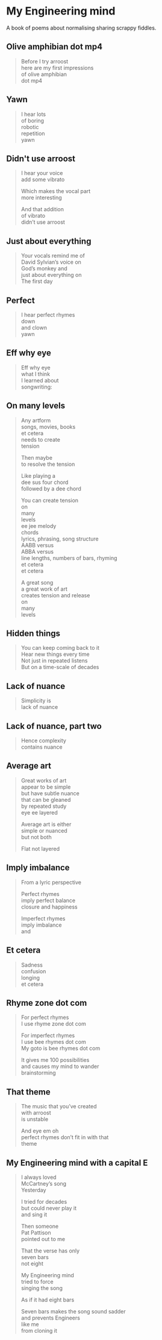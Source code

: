# My Engineering mind

A book of poems about normalising sharing scrappy fiddles.

## Olive amphibian dot mp4

> Before I try arroost<br>
> here are my first impressions<br>
> of olive amphibian<br>
> dot mp4

## Yawn

> I hear lots<br>
> of boring<br>
> robotic<br>
> repetition <br>
> yawn

## Didn't use arroost

> I hear your voice<br>
> add some vibrato
>
> Which makes the vocal part<br>
> more interesting
>
> And that addition<br>
> of vibrato<br>
> didn’t use arroost

## Just about everything

> Your vocals remind me of<br>
> David Sylvian’s voice on<br>
> God’s monkey and<br>
> just about everything on<br>
> The first day

## Perfect

> I hear perfect rhymes<br>
> down<br>
> and clown<br>
> yawn

## Eff why eye

> Eff why eye<br>
> what I think<br>
> I learned about<br>
> songwriting:

## On many levels

> Any artform<br>
> songs, movies, books<br>
> et cetera<br>
> needs to create<br>
> tension
>
> Then maybe<br>
> to resolve the tension
>
> Like playing a<br>
> dee sus four chord<br>
> followed by a dee chord 
>
> You can create tension<br>
> on<br>
> many<br>
> levels<br>
> ee jee melody<br>
> chords<br>
> lyrics, phrasing, song structure<br>
> AABB versus<br>
> ABBA versus<br>
> line lengths, numbers of bars, rhyming<br>
> et cetera<br>
> et cetera<br>
>
> A great song<br>
> a great work of art<br>
> creates tension and release<br>
> on<br>
> many<br>
> levels

## Hidden things

> You can keep coming back to it<br>
> Hear new things every time<br>
> Not just in repeated listens<br>
> But on a time-scale of decades

## Lack of nuance

> Simplicity is<br>
> lack of nuance

## Lack of nuance, part two

> Hence complexity<br>
> contains nuance

## Average art

> Great works of art<br>
> appear to be simple<br>
> but have subtle nuance<br>
> that can be gleaned<br>
> by repeated study<br>
> eye ee layered
>
> Average art is either<br>
> simple or nuanced<br>
> but not both
>
> Flat not layered

## Imply imbalance

> From a lyric perspective
>
> Perfect rhymes<br>
> imply perfect balance<br>
> closure and happiness
>
> Imperfect rhymes<br>
> imply imbalance<br>
> and

## Et cetera

> Sadness<br>
> confusion<br>
> longing<br>
> et cetera

## Rhyme zone dot com

> For perfect rhymes<br>
> I use rhyme zone dot com
>
> For imperfect rhymes<br>
> I use bee rhymes dot com<br>
> My goto is bee rhymes dot com
>
> It gives me 100 possibilities<br>
> and causes my mind to wander<br>
> brainstorming

## That theme

> The music that you’ve created<br>
> with arroost<br>
> is unstable
>
> And eye em oh<br>
> perfect rhymes don’t fit in with that<br>
> theme

## My Engineering mind with a capital E

> I always loved<br>
> McCartney’s song<br>
> Yesterday
>
> I tried for decades<br>
> but could never play it<br>
> and sing it
>
> Then someone<br>
> Pat Pattison<br>
> pointed out to me<br>
> 
> That the verse has only<br>
> seven bars<br>
> not eight 
>
> My Engineering mind<br>
> tried to force<br>
> singing the song<br>
>
> As if it had eight bars
>
> Seven bars makes the song sound sadder<br>
> and prevents Engineers<br>
> like me<br>
> from cloning it
